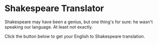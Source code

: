 # Shakespeare Translator

Shakespeare may have been a genius, but one thing's for sure: he wasn't speaking our language. At least not exactly.

Click the button below to get your English to Shakespeare translation.
